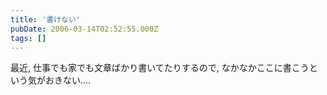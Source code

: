 ```yaml
---
title: '書けない'
pubDate: 2006-03-14T02:52:55.000Z
tags: []
---
```


最近, 仕事でも家でも文章ばかり書いてたりするので, なかなかここに書こうという気がおきない....
